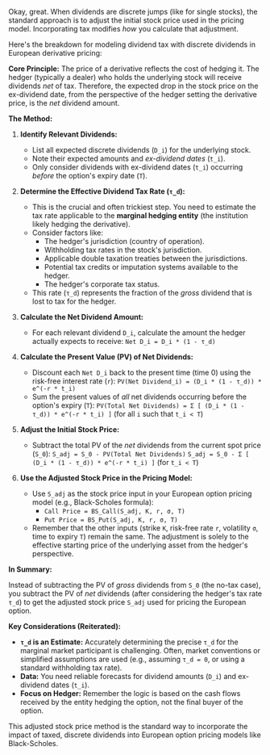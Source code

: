 Okay, great. When dividends are discrete jumps (like for single stocks), the standard approach is to adjust the initial stock price used in the pricing model. Incorporating tax modifies *how* you calculate that adjustment.

Here's the breakdown for modeling dividend tax with discrete dividends in European derivative pricing:

**Core Principle:** The price of a derivative reflects the cost of hedging it. The hedger (typically a dealer) who holds the underlying stock will receive dividends *net* of tax. Therefore, the expected drop in the stock price on the ex-dividend date, from the perspective of the hedger setting the derivative price, is the *net* dividend amount.

**The Method:**

1.  **Identify Relevant Dividends:**
    *   List all expected discrete dividends (`D_i`) for the underlying stock.
    *   Note their expected amounts and *ex-dividend dates* (`t_i`).
    *   Only consider dividends with ex-dividend dates (`t_i`) occurring *before* the option's expiry date (`T`).

2.  **Determine the Effective Dividend Tax Rate (`τ_d`):**
    *   This is the crucial and often trickiest step. You need to estimate the tax rate applicable to the **marginal hedging entity** (the institution likely hedging the derivative).
    *   Consider factors like:
        *   The hedger's jurisdiction (country of operation).
        *   Withholding tax rates in the stock's jurisdiction.
        *   Applicable double taxation treaties between the jurisdictions.
        *   Potential tax credits or imputation systems available to the hedger.
        *   The hedger's corporate tax status.
    *   This rate (`τ_d`) represents the fraction of the *gross* dividend that is lost to tax for the hedger.

3.  **Calculate the Net Dividend Amount:**
    *   For each relevant dividend `D_i`, calculate the amount the hedger actually expects to receive:
        `Net D_i = D_i * (1 - τ_d)`

4.  **Calculate the Present Value (PV) of Net Dividends:**
    *   Discount each `Net D_i` back to the present time (time 0) using the risk-free interest rate (`r`):
        `PV(Net Dividend_i) = (D_i * (1 - τ_d)) * e^(-r * t_i)`
    *   Sum the present values of *all* net dividends occurring before the option's expiry (`T`):
        `PV(Total Net Dividends) = Σ [ (D_i * (1 - τ_d)) * e^(-r * t_i) ]` (for all `i` such that `t_i < T`)

5.  **Adjust the Initial Stock Price:**
    *   Subtract the total PV of the *net* dividends from the current spot price (`S_0`):
        `S_adj = S_0 - PV(Total Net Dividends)`
        `S_adj = S_0 - Σ [ (D_i * (1 - τ_d)) * e^(-r * t_i) ]` (for `t_i < T`)

6.  **Use the Adjusted Stock Price in the Pricing Model:**
    *   Use `S_adj` as the stock price input in your European option pricing model (e.g., Black-Scholes formula):
        *   `Call Price = BS_Call(S_adj, K, r, σ, T)`
        *   `Put Price = BS_Put(S_adj, K, r, σ, T)`
    *   Remember that the other inputs (strike `K`, risk-free rate `r`, volatility `σ`, time to expiry `T`) remain the same. The adjustment is solely to the effective starting price of the underlying asset from the hedger's perspective.

**In Summary:**

Instead of subtracting the PV of *gross* dividends from `S_0` (the no-tax case), you subtract the PV of *net* dividends (after considering the hedger's tax rate `τ_d`) to get the adjusted stock price `S_adj` used for pricing the European option.

**Key Considerations (Reiterated):**

*   **`τ_d` is an Estimate:** Accurately determining the precise `τ_d` for the marginal market participant is challenging. Often, market conventions or simplified assumptions are used (e.g., assuming `τ_d = 0`, or using a standard withholding tax rate).
*   **Data:** You need reliable forecasts for dividend amounts (`D_i`) and ex-dividend dates (`t_i`).
*   **Focus on Hedger:** Remember the logic is based on the cash flows received by the entity hedging the option, not the final buyer of the option.

This adjusted stock price method is the standard way to incorporate the impact of taxed, discrete dividends into European option pricing models like Black-Scholes.